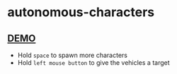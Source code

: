 # autonomous-characters

## [DEMO](https://is.ac.skippy-ai.com/)

- Hold `space` to spawn more characters
- Hold `left mouse button` to give the vehicles a target
